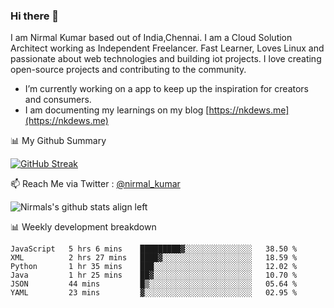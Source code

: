 ### Hi there 👋

 I am Nirmal Kumar based out of India,Chennai. I am a Cloud Solution Architect working as Independent Freelancer. Fast Learner, Loves Linux and passionate about web technologies and building iot projects. I love creating open-source projects and contributing to the community.

- I’m currently working on a app to keep up the inspiration for creators and consumers.
- I am documenting my learnings on my blog [https://nkdews.me](https://nkdews.me)


📊 My Github Summary

[![GitHub Streak](https://github-readme-streak-stats.herokuapp.com?user=nk-gears&theme=dark&hide_border=true&date_format=M%20j%5B%2C%20Y%5D)](https://git.io/streak-stats)


📫 Reach Me via  Twitter : [@nirmal_kumar](https://twitter.com/nirmal_kumar)

![Nirmals's github stats align left](https://github-readme-stats.vercel.app/api?username=nk-gears&show_icons=true)


📊 Weekly development breakdown

<!--START_SECTION:waka-->

```text
JavaScript   5 hrs 6 mins    █████████▓░░░░░░░░░░░░░░░   38.50 %
XML          2 hrs 27 mins   ████▓░░░░░░░░░░░░░░░░░░░░   18.59 %
Python       1 hr 35 mins    ███░░░░░░░░░░░░░░░░░░░░░░   12.02 %
Java         1 hr 25 mins    ██▓░░░░░░░░░░░░░░░░░░░░░░   10.70 %
JSON         44 mins         █▒░░░░░░░░░░░░░░░░░░░░░░░   05.64 %
YAML         23 mins         ▓░░░░░░░░░░░░░░░░░░░░░░░░   02.95 %
```

<!--END_SECTION:waka-->


